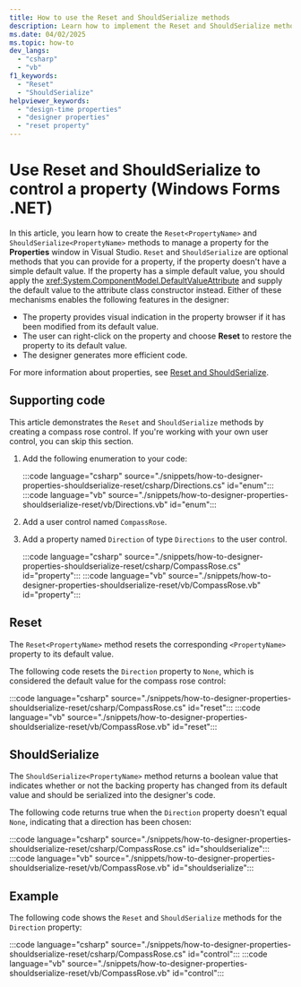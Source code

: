 ```yaml
---
title: How to use the Reset and ShouldSerialize methods
description: Learn how to implement the Reset and ShouldSerialize methods to control a property during design-time in Windows Forms.
ms.date: 04/02/2025
ms.topic: how-to
dev_langs:
  - "csharp"
  - "vb"
f1_keywords:
  - "Reset"
  - "ShouldSerialize"
helpviewer_keywords:
  - "design-time properties"
  - "designer properties"
  - "reset property"
---
```


# Use Reset and ShouldSerialize to control a property (Windows Forms .NET)

In this article, you learn how to create the `Reset<PropertyName>` and `ShouldSerialize<PropertyName>` methods to manage a property for the **Properties** window in Visual Studio. `Reset` and `ShouldSerialize` are optional methods that you can provide for a property, if the property doesn't have a simple default value. If the property has a simple default value, you should apply the <xref:System.ComponentModel.DefaultValueAttribute> and supply the default value to the attribute class constructor instead. Either of these mechanisms enables the following features in the designer:

- The property provides visual indication in the property browser if it has been modified from its default value.
- The user can right-click on the property and choose **Reset** to restore the property to its default value.
- The designer generates more efficient code.

For more information about properties, see [Reset and ShouldSerialize](designer-properties-overview.md#reset-and-shouldserialize).

## Supporting code

This article demonstrates the `Reset` and `ShouldSerialize` methods by creating a compass rose control. If you're working with your own user control, you can skip this section.

01. Add the following enumeration to your code:

    :::code language="csharp" source="./snippets/how-to-designer-properties-shouldserialize-reset/csharp/Directions.cs" id="enum":::
    :::code language="vb" source="./snippets/how-to-designer-properties-shouldserialize-reset/vb/Directions.vb" id="enum":::

01. Add a user control named `CompassRose`.
01. Add a property named `Direction` of type `Directions` to the user control.

    :::code language="csharp" source="./snippets/how-to-designer-properties-shouldserialize-reset/csharp/CompassRose.cs" id="property":::
    :::code language="vb" source="./snippets/how-to-designer-properties-shouldserialize-reset/vb/CompassRose.vb" id="property":::

## Reset

The `Reset<PropertyName>` method resets the corresponding `<PropertyName>` property to its default value.

The following code resets the `Direction` property to `None`, which is considered the default value for the compass rose control:

:::code language="csharp" source="./snippets/how-to-designer-properties-shouldserialize-reset/csharp/CompassRose.cs" id="reset":::
:::code language="vb" source="./snippets/how-to-designer-properties-shouldserialize-reset/vb/CompassRose.vb" id="reset":::

## ShouldSerialize

The `ShouldSerialize<PropertyName>` method returns a boolean value that indicates whether or not the backing property has changed from its default value and should be serialized into the designer's code.

The following code returns true when the `Direction` property doesn't equal `None`, indicating that a direction has been chosen:

:::code language="csharp" source="./snippets/how-to-designer-properties-shouldserialize-reset/csharp/CompassRose.cs" id="shouldserialize":::
:::code language="vb" source="./snippets/how-to-designer-properties-shouldserialize-reset/vb/CompassRose.vb" id="shouldserialize":::

## Example

The following code shows the `Reset` and `ShouldSerialize` methods for the `Direction` property:

:::code language="csharp" source="./snippets/how-to-designer-properties-shouldserialize-reset/csharp/CompassRose.cs" id="control":::
:::code language="vb" source="./snippets/how-to-designer-properties-shouldserialize-reset/vb/CompassRose.vb" id="control":::
